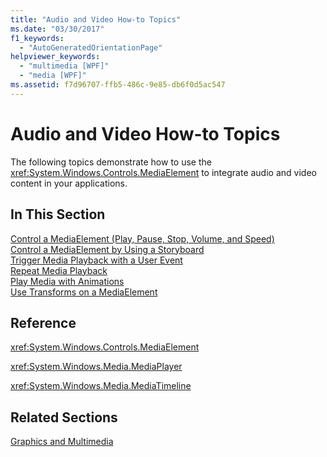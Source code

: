 ```yaml
---
title: "Audio and Video How-to Topics"
ms.date: "03/30/2017"
f1_keywords: 
  - "AutoGeneratedOrientationPage"
helpviewer_keywords: 
  - "multimedia [WPF]"
  - "media [WPF]"
ms.assetid: f7d96707-ffb5-486c-9e85-db6f0d5ac547
---
```

# Audio and Video How-to Topics
The following topics demonstrate how to use the <xref:System.Windows.Controls.MediaElement> to integrate audio and video content in your applications.  
  
## In This Section  
 [Control a MediaElement (Play, Pause, Stop, Volume, and Speed)](how-to-control-a-mediaelement-play-pause-stop-volume-and-speed.md)  
 [Control a MediaElement by Using a Storyboard](how-to-control-a-mediaelement-by-using-a-storyboard.md)  
 [Trigger Media Playback with a User Event](how-to-trigger-media-playback-with-a-user-event.md)  
 [Repeat Media Playback](how-to-repeat-media-playback.md)  
 [Play Media with Animations](how-to-play-media-with-animations.md)  
 [Use Transforms on a MediaElement](how-to-use-transforms-on-a-mediaelement.md)  
  
## Reference  
 <xref:System.Windows.Controls.MediaElement>  
  
 <xref:System.Windows.Media.MediaPlayer>  
  
 <xref:System.Windows.Media.MediaTimeline>  
  
## Related Sections  
 [Graphics and Multimedia](index.md)
